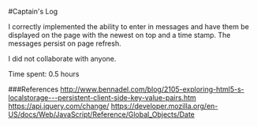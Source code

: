 #Captain's Log

I correctly implemented the ability to enter in messages and have them be displayed on the page with the newest on top and a time stamp. The messages persist on page refresh.

I did not collaborate with anyone.

Time spent: 0.5 hours

###References
http://www.bennadel.com/blog/2105-exploring-html5-s-localstorage---persistent-client-side-key-value-pairs.htm
https://api.jquery.com/change/
https://developer.mozilla.org/en-US/docs/Web/JavaScript/Reference/Global_Objects/Date